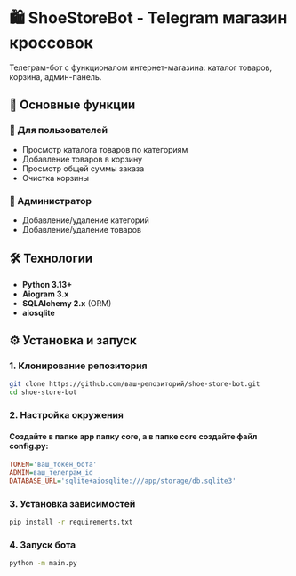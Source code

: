# 🛍️ ShoeStoreBot - Telegram магазин кроссовок

Телеграм-бот с функционалом интернет-магазина: каталог товаров, корзина, админ-панель.

## 🌟 Основные функции

### 🛒 Для пользователей
- Просмотр каталога товаров по категориям
- Добавление товаров в корзину
- Просмотр общей суммы заказа
- Очистка корзины

### 🔧 Администратор
- Добавление/удаление категорий
- Добавление/удаление товаров

## 🛠 Технологии

- **Python 3.13+**
- **Aiogram 3.x**
- **SQLAlchemy 2.x** (ORM)
- **aiosqlite**

## ⚙️ Установка и запуск

### 1. Клонирование репозитория
```bash
git clone https://github.com/ваш-репозиторий/shoe-store-bot.git
cd shoe-store-bot
```

### 2. Настройка окружения
#### Создайте в папке app папку core, а в папке core создайте файл config.py:
```ini
TOKEN='ваш_токен_бота'
ADMIN=ваш_телеграм_id
DATABASE_URL='sqlite+aiosqlite:///app/storage/db.sqlite3'
```

### 3. Установка зависимостей
```bash
pip install -r requirements.txt
```

### 4. Запуск бота
```bash
python -m main.py
```